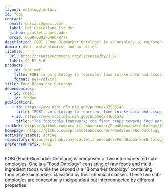 ```yaml
---
layout: ontology_detail
id: fobi
contact:
  email: polcaes@gmail.com
  label: Pol Castellano Escuder
  github: pcastellanoescuder
  orcid: 0000-0001-6466-877X
description: FOBI (Food-Biomarker Ontology) is an ontology to represent food intake data and associate it with metabolomic data
domain: diet, metabolomics, and nutrition
license:
  url: http://creativecommons.org/licenses/by/3.0/
  label: CC BY 3.0
products:
  - id: fobi.owl
    title: FOBI is an ontology to represent food intake data and associate it with metabolomic data
    format: owl-rdf/xml
title: Food-Biomarker Ontology
dependencies:
  - id: chebi
  - id: foodon
publications: 
   - id: https://www.ncbi.nlm.nih.gov/pubmed/32556148
     title: "FOBI: an ontology to represent food intake data and associate it with metabolomic data"
   - id: https://www.ncbi.nlm.nih.gov/pubmed/34601570
     title: "The fobitools framework: the first steps towards food enrichment analysis"
tracker: https://github.com/pcastellanoescuder/FoodBiomarkerOntology/issues
homepage: https://github.com/pcastellanoescuder/FoodBiomarkerOntology
activity_status: active
repository: https://github.com/pcastellanoescuder/FoodBiomarkerOntology
preferredPrefix: FOBI
---
```


FOBI (Food-Biomarker Ontology) is composed of two interconnected sub-ontologies. One is a ”Food Ontology” consisting of raw foods and multi-ingredient foods while the second is a ”Biomarker Ontology” containing food intake biomarkers classified by their chemical classes. These two sub-ontologies are conceptually independent but interconnected by different properties.
